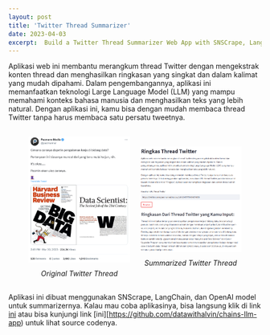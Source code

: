 ```yaml
---
layout: post
title: 'Twitter Thread Summarizer'
date: 2023-04-03
excerpt:  Build a Twitter Thread Summarizer Web App with SNSCrape, LangChain, and OpenAI
---
```


Aplikasi web ini membantu merangkum thread Twitter dengan mengekstrak konten thread dan menghasilkan ringkasan yang singkat dan dalam kalimat yang mudah dipahami. Dalam pengembangannya, aplikasi ini memanfaatkan teknologi Large Language Model (LLM) yang mampu memahami konteks bahasa manusia dan menghasilkan teks yang lebih natural. Dengan aplikasi ini, kamu bisa dengan mudah membaca thread Twitter tanpa harus membaca satu persatu tweetnya. 

<div class="img-container">
    <figure>
        <img src="assets/images/source-tweet.png" alt="Twitter Thread" style="width:100%"/>
        <figcaption>Original Twitter Thread</figcaption>
    </figure>
    <figure>
        <img src="assets/images/summarized-tweet.png" alt="Summarized Twitter Thread" style="width:100%"/>
        <figcaption>Summarized Twitter Thread</figcaption>
    </figure>
</div>

<style>
    .img-container {
        display: flex;
        justify-content: center;
        align-items: center;
        flex-wrap: wrap;
        margin: 20px 0;
    }

    .img-container figure {
        margin: 10px;
        text-align: center;
        width: 40%;
    }

    .img-container figcaption {
        margin-top: 10px;
        font-style: italic;
        font-size: 14px;
    }
</style>

Aplikasi ini dibuat menggunakan SNScrape, LangChain, dan OpenAI model untuk summarizernya. Kalau mau coba aplikasinya, bisa langsung klik di link [ini](https://bit.ly/3Kt3yIK) atau bisa kunjungi link [ini][https://github.com/datawithalvin/chains-llm-app) untuk lihat source codenya.